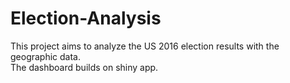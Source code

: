 # Election-Analysis
This project aims to analyze the US 2016 election results with the geographic data.  
The dashboard builds on shiny app.
